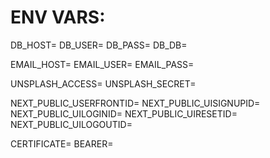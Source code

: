 # ENV VARS:

DB_HOST=
DB_USER=
DB_PASS=
DB_DB=

EMAIL_HOST=
EMAIL_USER=
EMAIL_PASS=

UNSPLASH_ACCESS=
UNSPLASH_SECRET=

NEXT_PUBLIC_USERFRONTID=
NEXT_PUBLIC_UISIGNUPID=
NEXT_PUBLIC_UILOGINID=
NEXT_PUBLIC_UIRESETID=
NEXT_PUBLIC_UILOGOUTID=

CERTIFICATE=
BEARER=
